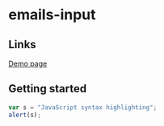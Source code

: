 # emails-input

## Links
[Demo page](https://kenta88.github.io/emails-input/docs/)

## Getting started
```javascript
var s = "JavaScript syntax highlighting";
alert(s);
```

